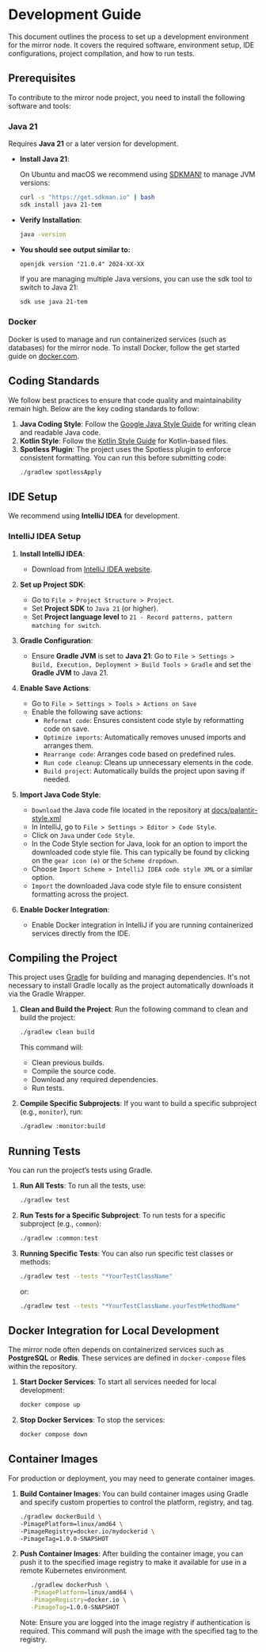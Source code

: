 # Development Guide

This document outlines the process to set up a development environment for the mirror node. It covers the
required software, environment setup, IDE configurations, project compilation, and how to run tests.

## Prerequisites

To contribute to the mirror node project, you need to install the following software and tools:

### Java 21

Requires **Java 21** or a later version for development.

- **Install Java 21**:

  On Ubuntu and macOS we recommend using [SDKMAN!](https://sdkman.io/) to manage JVM versions:

  ```bash
  curl -s "https://get.sdkman.io" | bash
  sdk install java 21-tem
  ```

- **Verify Installation**:

  ```bash
  java -version
  ```

- **You should see output similar to:**
  ```
  openjdk version "21.0.4" 2024-XX-XX
  ```
  If you are managing multiple Java versions, you can use the sdk tool to switch to Java 21:
  ```bash
  sdk use java 21-tem
  ```

### Docker

Docker is used to manage and run containerized services (such as databases) for the mirror node. To install Docker,
follow the get started guide on [docker.com](https://docs.docker.com/get-started/get-docker/).

## Coding Standards

We follow best practices to ensure that code quality and maintainability remain high. Below are the key coding standards
to follow:

1. **Java Coding Style**: Follow the [Google Java Style Guide](https://google.github.io/styleguide/javaguide.html) for
   writing clean and readable Java code.
2. **Kotlin Style**: Follow the [Kotlin Style Guide](https://kotlinlang.org/docs/coding-conventions.html) for
   Kotlin-based files.
3. **Spotless Plugin**: The project uses the Spotless plugin to enforce consistent formatting. You can run this before
   submitting code:
   ```bash
   ./gradlew spotlessApply
   ```

## IDE Setup

We recommend using **IntelliJ IDEA** for development.

### IntelliJ IDEA Setup

1. **Install IntelliJ IDEA**:

   - Download from [IntelliJ IDEA website](https://www.jetbrains.com/idea/).

2. **Set up Project SDK**:

   - Go to `File > Project Structure > Project`.
   - Set **Project SDK** to `Java 21` (or higher).
   - Set **Project language level** to `21 - Record patterns, pattern matching for switch`.

3. **Gradle Configuration**:

   - Ensure **Gradle JVM** is set to **Java 21**: Go to
     `File > Settings > Build, Execution, Deployment > Build Tools > Gradle` and set the **Gradle JVM** to Java 21.

4. **Enable Save Actions**:

   - Go to `File > Settings > Tools > Actions on Save`
   - Enable the following save actions:
     - `Reformat code`: Ensures consistent code style by reformatting code on save.
     - `Optimize imports`: Automatically removes unused imports and arranges them.
     - `Rearrange code`: Arranges code based on predefined rules.
     - `Run code cleanup`: Cleans up unnecessary elements in the code.
     - `Build project`: Automatically builds the project upon saving if needed.

5. **Import Java Code Style**:

   - `Download`
     the Java code file located in the repository at [docs/palantir-style.xml](docs/palantir-style.xml)
   - In IntelliJ, go to `File > Settings > Editor > Code Style`.
   - Click on `Java` under `Code Style`.
   - In the Code Style section for Java, look for an option to import the downloaded code style file. This can
     typically be found by clicking on the `gear icon (⚙️)` or the `Scheme dropdown`.
   - Choose `Import Scheme > IntelliJ IDEA code style XML` or a similar option.
   - `Import` the downloaded Java code style file to ensure consistent formatting across the project.

6. **Enable Docker Integration**:
   - Enable Docker integration in IntelliJ if you are running containerized services directly from the IDE.

## Compiling the Project

This project uses [Gradle](https://gradle.org) for building and managing dependencies. It's not necessary to install
Gradle locally as the project automatically downloads it via the Gradle Wrapper.

1. **Clean and Build the Project**:
   Run the following command to clean and build the project:

   ```bash
   ./gradlew clean build
   ```

   This command will:

   - Clean previous builds.
   - Compile the source code.
   - Download any required dependencies.
   - Run tests.

2. **Compile Specific Subprojects**:
   If you want to build a specific subproject (e.g., `monitor`), run:

   ```bash
   ./gradlew :monitor:build
   ```

## Running Tests

You can run the project’s tests using Gradle.

1. **Run All Tests**:
   To run all the tests, use:

   ```bash
   ./gradlew test
   ```

2. **Run Tests for a Specific Subproject**:
   To run tests for a specific subproject (e.g., `common`):

   ```bash
   ./gradlew :common:test
   ```

3. **Running Specific Tests**:
   You can also run specific test classes or methods:

   ```bash
   ./gradlew test --tests "*YourTestClassName"
   ```

   or:

   ```bash
   ./gradlew test --tests "*YourTestClassName.yourTestMethodName"
   ```

## Docker Integration for Local Development

The mirror node often depends on containerized services such as **PostgreSQL** or **Redis**. These services are
defined in `docker-compose` files within the repository.

1. **Start Docker Services**:
   To start all services needed for local development:

   ```bash
   docker compose up
   ```

2. **Stop Docker Services**:
   To stop the services:

   ```bash
   docker compose down
   ```

## Container Images

For production or deployment, you may need to generate container images.

1. **Build Container Images**:
   You can build container images using Gradle and specify custom properties to control the platform, registry, and tag.

   ```bash
   ./gradlew dockerBuild \
   -PimagePlatform=linux/amd64 \
   -PimageRegistry=docker.io/mydockerid \
   -PimageTag=1.0.0-SNAPSHOT
   ```

2. **Push Container Images**:
   After building the container image, you can push it to the specified image registry to make it available for use in a
   remote Kubernetes environment.

   ```bash
      ./gradlew dockerPush \
      -PimagePlatform=linux/amd64 \
      -PimageRegistry=docker.io \
      -PimageTag=1.0.0-SNAPSHOT
   ```

   Note: Ensure you are logged into the image registry if authentication is required. This command will push the image
   with the specified tag to the registry.
